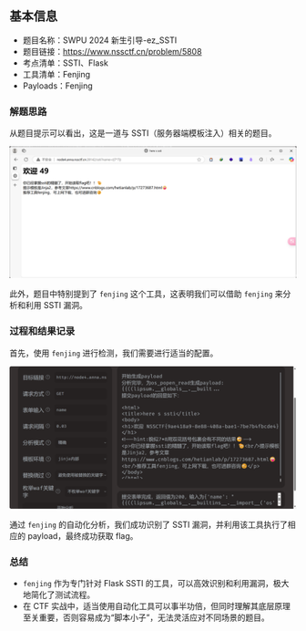 ## 基本信息  

- 题目名称：SWPU 2024 新生引导-ez_SSTI  
- 题目链接：https://www.nssctf.cn/problem/5808
- 考点清单：SSTI、Flask  
- 工具清单：Fenjing  
- Payloads：Fenjing  

### 解题思路  

从题目提示可以看出，这是一道与 SSTI（服务器端模板注入）相关的题目。  

![](images/SWPU%202024%20%E6%96%B0%E7%94%9F%E5%BC%95%E5%AF%BC-ez_SSTI-test.png)  

此外，题目中特别提到了 `fenjing` 这个工具，这表明我们可以借助 `fenjing` 来分析和利用 SSTI 漏洞。  

### 过程和结果记录  

首先，使用 `fenjing` 进行检测，我们需要进行适当的配置。  

![](images/SWPU%202024%20%E6%96%B0%E7%94%9F%E5%BC%95%E5%AF%BC-ez_SSTI-fenjing.png)  

通过 `fenjing` 的自动化分析，我们成功识别了 SSTI 漏洞，并利用该工具执行了相应的 payload，最终成功获取 flag。  

### 总结  

- `fenjing` 作为专门针对 Flask SSTI 的工具，可以高效识别和利用漏洞，极大地简化了测试流程。  
- 在 CTF 实战中，适当使用自动化工具可以事半功倍，但同时理解其底层原理至关重要，否则容易成为“脚本小子”，无法灵活应对不同场景的题目。